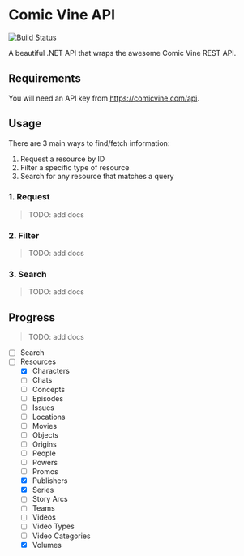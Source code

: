 # Comic Vine API

[![Build Status](https://dev.azure.com/mattleibow/OpenSource/_apis/build/status/ComicVineApi?branchName=master)](https://dev.azure.com/mattleibow/OpenSource/_build/latest?definitionId=24&branchName=master)

A beautiful .NET API that wraps the awesome Comic Vine REST API.

## Requirements

You will need an API key from https://comicvine.com/api.

## Usage

There are 3 main ways to find/fetch information:

 1. Request a resource by ID
 2. Filter a specific type of resource
 3. Search for any resource that matches a query

### 1. Request

> TODO: add docs

### 2. Filter

> TODO: add docs

### 3. Search

> TODO: add docs

## Progress

> TODO: add docs

 - [ ] Search
 - [ ] Resources
    - [X] Characters
    - [ ] Chats
    - [ ] Concepts
    - [ ] Episodes
    - [ ] Issues
    - [ ] Locations
    - [ ] Movies
    - [ ] Objects
    - [ ] Origins
    - [ ] People
    - [ ] Powers
    - [ ] Promos
    - [X] Publishers
    - [X] Series
    - [ ] Story Arcs
    - [ ] Teams
    - [ ] Videos
    - [ ] Video Types
    - [ ] Video Categories
    - [X] Volumes
